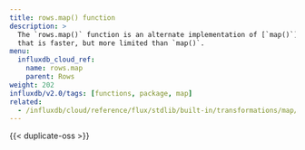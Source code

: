 ```yaml
---
title: rows.map() function
description: >
  The `rows.map()` function is an alternate implementation of [`map()`](/influxdb/cloud/reference/flux/stdlib/built-in/transformations/map/)
  that is faster, but more limited than `map()`.
menu:
  influxdb_cloud_ref:
    name: rows.map
    parent: Rows
weight: 202
influxdb/v2.0/tags: [functions, package, map]
related:
  - /influxdb/cloud/reference/flux/stdlib/built-in/transformations/map/
---
```


{{< duplicate-oss >}}
